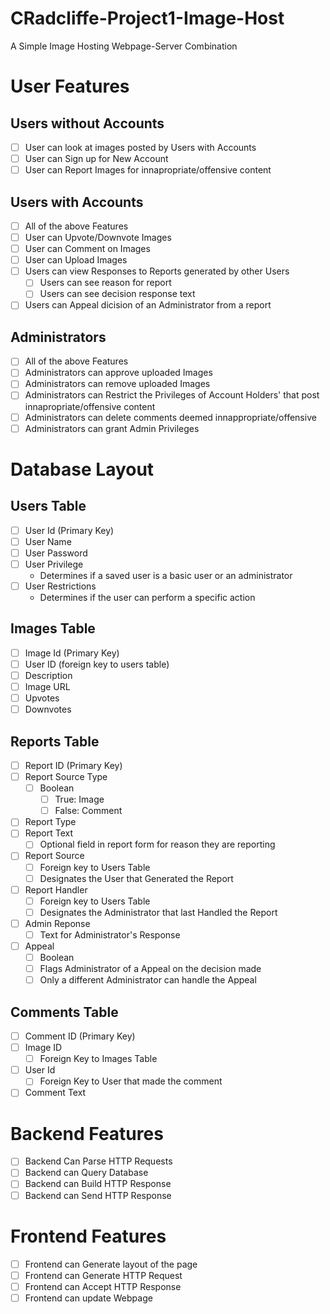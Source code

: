 # CRadcliffe-Project1-Image-Host
A Simple Image Hosting Webpage-Server Combination

# User Features

## Users without Accounts
- [ ] User can look at images posted by Users with Accounts
- [ ] User can Sign up for New Account
- [ ] User can Report Images for innapropriate/offensive content

## Users with Accounts
- [ ] All of the above Features
- [ ] User can Upvote/Downvote Images
- [ ] User can Comment on Images
- [ ] User can Upload Images
- [ ] Users can view Responses to Reports generated by other Users
  - [ ] Users can see reason for report
  - [ ] Users can see decision response text
- [ ] Users can Appeal dicision of an Administrator from a report

## Administrators
- [ ] All of the above Features
-   [ ] Administrators can approve uploaded Images
-   [ ] Administrators can remove uploaded Images
-   [ ] Administrators can Restrict the Privileges of Account Holders' that post innapropriate/offensive content
-   [ ] Administrators can delete comments deemed innappropriate/offensive
-   [ ] Administrators can grant Admin Privileges

# Database Layout
## Users Table
-   [ ] User Id (Primary Key)
-   [ ] User Name
-   [ ] User Password 
-   [ ] User Privilege
    - Determines if a saved user is a basic user or an administrator
-   [ ] User Restrictions
    - Determines if the user can perform a specific action

## Images Table
- [ ] Image Id (Primary Key)
- [ ] User ID (foreign key to users table)
- [ ] Description
- [ ] Image URL
- [ ] Upvotes
- [ ] Downvotes
  
## Reports Table
- [ ] Report ID (Primary Key)
- [ ] Report Source Type
  - [ ] Boolean
    - [ ] True: Image
    - [ ] False: Comment
- [ ] Report Type
- [ ] Report Text
  - [ ] Optional field in report form for reason they are reporting
- [ ] Report Source
  - [ ] Foreign key to Users Table
  - [ ] Designates the User that Generated the Report
- [ ] Report Handler
  - [ ] Foreign key to Users Table
  - [ ] Designates the Administrator that last Handled the Report
- [ ] Admin Reponse
  - [ ] Text for Administrator's Response
- [ ] Appeal
  - [ ] Boolean
  - [ ] Flags Administrator of a Appeal on the decision made
  - [ ] Only a different Administrator can handle the Appeal

## Comments Table
- [ ] Comment ID (Primary Key)
- [ ] Image ID
  - [ ] Foreign Key to Images Table
- [ ] User Id
  - [ ] Foreign Key to User that made the comment
- [ ] Comment Text

# Backend Features
- [ ] Backend Can Parse HTTP Requests
- [ ] Backend can Query Database
- [ ] Backend can Build HTTP Response
- [ ] Backend can Send HTTP Response

# Frontend Features
- [ ] Frontend can Generate layout of the page
- [ ] Frontend can Generate HTTP Request
- [ ] Frontend can Accept HTTP Response
- [ ] Frontend can update Webpage
